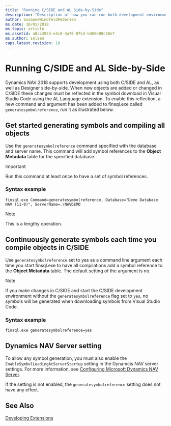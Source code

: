 ```yaml
---
title: "Running C/SIDE and AL Side-by-Side"
description: "Description of how you can run both development environments side-by-side."
author: SusanneWindfeldPedersen
ms.date: 10/01/2018
ms.topic: article
ms.assetid: a0ac492d-e3c8-4a76-87b4-b469e08c58e7
ms.author: solsen
caps.latest.revision: 18
---
```


# Running C/SIDE and AL Side-by-Side

Dynamics NAV 2018 supports development using both C/SIDE and AL, as well as Designer side-by-side. When new objects are added or changed in C/SIDE these changes must be reflected in the symbol download in Visual Studio Code using the AL Language extension. To enable this reflection, a new command and argument has been added to finsql.exe called `generatesymbolreference`, run it as illustrated below.

## Get started generating symbols and compiling all objects
Use the `generatesymbolreference` command specified with the database and server name. This command will add symbol references to the **Object Metadata** table for the specified database. 

> [!IMPORTANT]  
> Run this command at least once to have a set of symbol references.

### Syntax example
```
finsql.exe Command=generatesymbolreference, Database="Demo Database NAV (11-0)", ServerName=.\NAVDEMO
```

> [!NOTE]  
> This is a lengthy operation.

## Continuously generate symbols each time you compile objects in C/SIDE
Use `generatesymbolreference` set to yes as a command line argument each time you start finsql.exe to have all compilations add a symbol reference to the **Object Metadata** table. The default setting of the argument is no. 

> [!NOTE]  
> If you make changes in C/SIDE and start the C/SIDE development environment without the `generatesymbolreference` flag set to `yes`, no symbols will be generated when downloading symbols from Visual Studio Code.

### Syntax example
```
finsql.exe generatesymbolreference=yes
```

## Dynamics NAV Server setting
To allow any symbol generation, you must also enable the `EnableSymbolLoadingAtServerStartup` setting in the Dynamcis NAV server settings. For more information, see [Configuring Microsoft Dynamics NAV Server](../configuring-microsoft-dynamics-nav-server.md).

If the setting is not enabled, the `generatesymbolreference` setting does not have any effect.

## See Also
[Developing Extensions](devenv-dev-overview.md)  